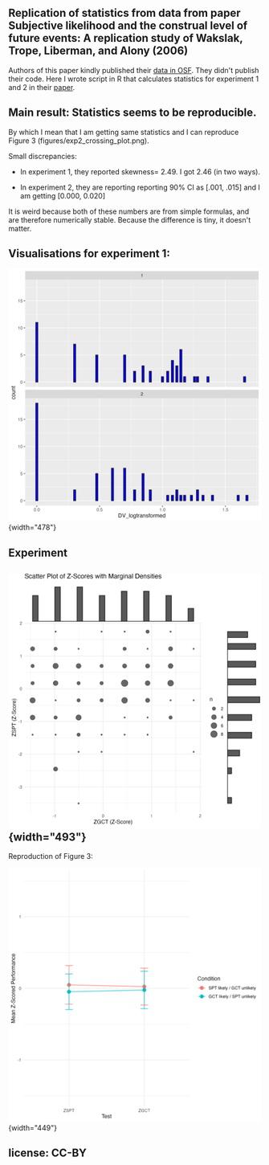 ## Replication of statistics from data from paper Subjective likelihood and the construal level of future events: A replication study of Wakslak, Trope, Liberman, and Alony (2006)

Authors of this paper kindly published their [data in OSF](https://osf.io/5x8dp/?view_only=). They didn't publish their code. Here I wrote script in R that calculates statistics for experiment 1 and 2 in their [paper](https://osf.io/preprints/psyarxiv/gd6ej).

## Main result: Statistics seems to be reproducible. 

By which I mean that I am getting same statistics and I can reproduce Figure 3 (figures/exp2_crossing_plot.png).

Small discrepancies:

-   In experiment 1, they reported skewness= 2.49. I got 2.46 (in two ways).

-   In experiment 2, they are reporting reporting 90% CI as [.001, .015] and I am getting [0.000, 0.020]

It is weird because both of these numbers are from simple formulas, and are therefore numerically stable. Because the difference is tiny, it doesn't matter.

## Visualisations for experiment 1:

![](https://github.com/nadvornix/Calderon2020_statistical_replication/blob/main/figures/exp1histogram_DV_logtransformed_by_condition.png?raw=true){width="478"}

## Experiment 

## ![](https://github.com/nadvornix/Calderon2020_statistical_replication/blob/main/figures/exp2_scatter_of_z-scores_with_marginals.png?raw=true){width="493"}

Reproduction of Figure 3:

![](https://github.com/nadvornix/Calderon2020_statistical_replication/blob/main/figures/exp2_crossing_plot.png?raw=true){width="449"}

## license: CC-BY

